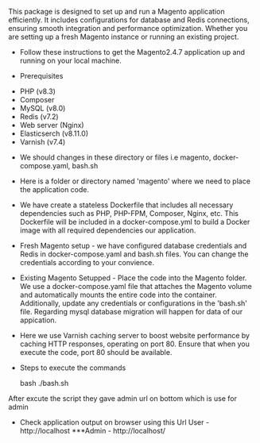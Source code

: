 This package is designed to set up and run a Magento application efficiently. It includes configurations for database and Redis connections, ensuring smooth integration and performance optimization. Whether you are setting up a fresh Magento instance or running an existing project.

* Follow these instructions to get the Magento2.4.7 application up and running on your local machine.

* Prerequisites
- PHP (v8.3)
- Composer
- MySQL (v8.0)
- Redis (v7.2)
- Web server (Nginx)
- Elasticserch (v8.11.0)
- Varnish (v7.4)


* We should changes in these directory or files i.e magento, docker-compose.yaml, bash.sh

* Here is a folder or directory named 'magento' where we need to place the application code.

* We have create a stateless Dockerfile that includes all necessary dependencies such as PHP, PHP-FPM, Composer, Nginx, etc. This Dockerfile will be included in a docker-compose.yml to build a Docker image with all required dependencies our application.

* Fresh Magento setup - we have configured database credentials and Redis in docker-compose.yaml and bash.sh files. You can change the credentials according to your convience.

* Existing Magento Setupped - Place the code into the Magento folder. We use a docker-compose.yaml file that attaches the Magento volume and automatically mounts the entire code into the container. Additionally, update any credentials or configurations in the 'bash.sh' file. Regarding mysql database migration will happen for data of our appication.

* Here we use Varnish caching server to boost website performance by caching HTTP responses, operating on port 80. Ensure that when you execute the code, port 80 should be available.


* Steps to execute the commands 

    bash ./bash.sh

After excute the script they gave admin url on bottom which is use for admin

* Check application output on browser using this Url
User - http://localhost
***Admin - http://localhost/